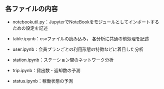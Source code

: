 ## 各ファイルの内容  

- notebookutil.py：JupyterでNoteBookをモジュールとしてインポートするための設定を記述  

- table.ipynb：csvファイルの読み込み， 各分析に共通の前処理を記述    

- user.ipynb：会員プランごとの利用形態の特徴などに着目した分析  

- station.ipynb：ステーション間のネットワーク分析  

- trip.ipynb：貸出数・返却数の予測  

- status.ipynb：稼働状態の予測  